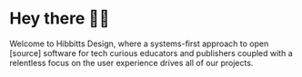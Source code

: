 # Hey there 👋🏼

Welcome to Hibbitts Design, where a systems-first approach to open [source] software for tech curious educators and publishers coupled with a relentless focus on the user experience drives all of our projects.
